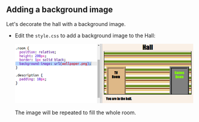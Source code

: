 ## Adding a background image

Let's decorate the hall with a background image.




+  Edit the `style.css` to add a background image to the Hall:

	![screenshot](images/rooms-hall-decorated.png)	

	The image will be repeated to fill the whole room. 




